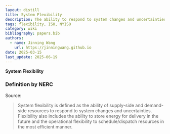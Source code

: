 ```yaml
---
layout: distill
title: System Flexibility
description: The ability to respond to system changes and uncertainties.
tags: flexibility, ISO, NYISO
category: wiki
bibliography: papers.bib
authors:
  - name: Jinning Wang
    url: https://jinningwang.github.io
date: 2025-03-15
last_update: 2025-06-19
---
```


**System Flexibility** <d-cite key="nerc2010flexible"></d-cite>

### Definition by NERC

Source: <d-cite key="nerc2010flexible"></d-cite>

> System flexibility is defined as the ability of supply-side and demand-side resources to respond to system changes and uncertainties. Flexibility also includes the ability to store energy for delivery in the future and the operational flexibility to schedule/dispatch resources in the most efficient manner.
